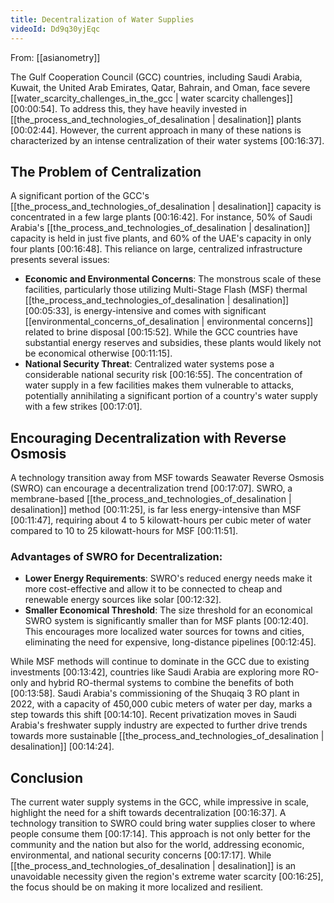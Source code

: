 ```yaml
---
title: Decentralization of Water Supplies
videoId: Dd9q30yjEqc
---
```


From: [[asianometry]] <br/> 

The Gulf Cooperation Council (GCC) countries, including Saudi Arabia, Kuwait, the United Arab Emirates, Qatar, Bahrain, and Oman, face severe [[water_scarcity_challenges_in_the_gcc | water scarcity challenges]] <a class="yt-timestamp" data-t="00:00:54">[00:00:54]</a>. To address this, they have heavily invested in [[the_process_and_technologies_of_desalination | desalination]] plants <a class="yt-timestamp" data-t="00:02:44">[00:02:44]</a>. However, the current approach in many of these nations is characterized by an intense centralization of their water systems <a class="yt-timestamp" data-t="00:16:37">[00:16:37]</a>.

## The Problem of Centralization

A significant portion of the GCC's [[the_process_and_technologies_of_desalination | desalination]] capacity is concentrated in a few large plants <a class="yt-timestamp" data-t="00:16:42">[00:16:42]</a>. For instance, 50% of Saudi Arabia's [[the_process_and_technologies_of_desalination | desalination]] capacity is held in just five plants, and 60% of the UAE's capacity in only four plants <a class="yt-timestamp" data-t="00:16:48">[00:16:48]</a>. This reliance on large, centralized infrastructure presents several issues:

*   **Economic and Environmental Concerns**: The monstrous scale of these facilities, particularly those utilizing Multi-Stage Flash (MSF) thermal [[the_process_and_technologies_of_desalination | desalination]] <a class="yt-timestamp" data-t="00:05:33">[00:05:33]</a>, is energy-intensive and comes with significant [[environmental_concerns_of_desalination | environmental concerns]] related to brine disposal <a class="yt-timestamp" data-t="00:15:52">[00:15:52]</a>. While the GCC countries have substantial energy reserves and subsidies, these plants would likely not be economical otherwise <a class="yt-timestamp" data-t="00:11:15">[00:11:15]</a>.
*   **National Security Threat**: Centralized water systems pose a considerable national security risk <a class="yt-timestamp" data-t="00:16:55">[00:16:55]</a>. The concentration of water supply in a few facilities makes them vulnerable to attacks, potentially annihilating a significant portion of a country's water supply with a few strikes <a class="yt-timestamp" data-t="00:17:01">[00:17:01]</a>.

## Encouraging Decentralization with Reverse Osmosis

A technology transition away from MSF towards Seawater Reverse Osmosis (SWRO) can encourage a decentralization trend <a class="yt-timestamp" data-t="00:17:07">[00:17:07]</a>. SWRO, a membrane-based [[the_process_and_technologies_of_desalination | desalination]] method <a class="yt-timestamp" data-t="00:11:25">[00:11:25]</a>, is far less energy-intensive than MSF <a class="yt-timestamp" data-t="00:11:47">[00:11:47]</a>, requiring about 4 to 5 kilowatt-hours per cubic meter of water compared to 10 to 25 kilowatt-hours for MSF <a class="yt-timestamp" data-t="00:11:51">[00:11:51]</a>.

### Advantages of SWRO for Decentralization:

*   **Lower Energy Requirements**: SWRO's reduced energy needs make it more cost-effective and allow it to be connected to cheap and renewable energy sources like solar <a class="yt-timestamp" data-t="00:12:32">[00:12:32]</a>.
*   **Smaller Economical Threshold**: The size threshold for an economical SWRO system is significantly smaller than for MSF plants <a class="yt-timestamp" data-t="00:12:40">[00:12:40]</a>. This encourages more localized water sources for towns and cities, eliminating the need for expensive, long-distance pipelines <a class="yt-timestamp" data-t="00:12:45">[00:12:45]</a>.

While MSF methods will continue to dominate in the GCC due to existing investments <a class="yt-timestamp" data-t="00:13:42">[00:13:42]</a>, countries like Saudi Arabia are exploring more RO-only and hybrid RO-thermal systems to combine the benefits of both <a class="yt-timestamp" data-t="00:13:58">[00:13:58]</a>. Saudi Arabia's commissioning of the Shuqaiq 3 RO plant in 2022, with a capacity of 450,000 cubic meters of water per day, marks a step towards this shift <a class="yt-timestamp" data-t="00:14:10">[00:14:10]</a>. Recent privatization moves in Saudi Arabia's freshwater supply industry are expected to further drive trends towards more sustainable [[the_process_and_technologies_of_desalination | desalination]] <a class="yt-timestamp" data-t="00:14:24">[00:14:24]</a>.

## Conclusion

The current water supply systems in the GCC, while impressive in scale, highlight the need for a shift towards decentralization <a class="yt-timestamp" data-t="00:16:37">[00:16:37]</a>. A technology transition to SWRO could bring water supplies closer to where people consume them <a class="yt-timestamp" data-t="00:17:14">[00:17:14]</a>. This approach is not only better for the community and the nation but also for the world, addressing economic, environmental, and national security concerns <a class="yt-timestamp" data-t="00:17:17">[00:17:17]</a>. While [[the_process_and_technologies_of_desalination | desalination]] is an unavoidable necessity given the region's extreme water scarcity <a class="yt-timestamp" data-t="00:16:25">[00:16:25]</a>, the focus should be on making it more localized and resilient.
